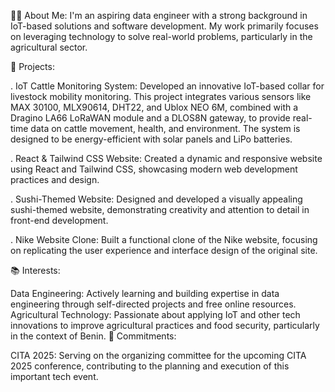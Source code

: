 👨‍💻 About Me: I'm an aspiring data engineer with a strong background in IoT-based solutions and software development. My work primarily focuses on leveraging technology to solve real-world problems, particularly in the agricultural sector.

🚀 Projects:

. IoT Cattle Monitoring System: Developed an innovative IoT-based collar for livestock mobility monitoring. This project integrates various sensors like MAX 30100, MLX90614, DHT22, and Ublox NEO 6M, 
  combined with a Dragino LA66 LoRaWAN module and a DLOS8N gateway, to provide real-time data on cattle movement, health, and environment. The system is designed to be energy-efficient with solar panels 
  and LiPo batteries.

. React & Tailwind CSS Website: Created a dynamic and responsive website using React and Tailwind CSS, showcasing modern web development practices and design.

. Sushi-Themed Website: Designed and developed a visually appealing sushi-themed website, demonstrating creativity and attention to detail in front-end development.

. Nike Website Clone: Built a functional clone of the Nike website, focusing on replicating the user experience and interface design of the original site.

📚 Interests:

Data Engineering: Actively learning and building expertise in data engineering through self-directed projects and free online resources.
Agricultural Technology: Passionate about applying IoT and other tech innovations to improve agricultural practices and food security, particularly in the context of Benin.
🌟 Commitments:

CITA 2025: Serving on the organizing committee for the upcoming CITA 2025 conference, contributing to the planning and execution of this important tech event.
